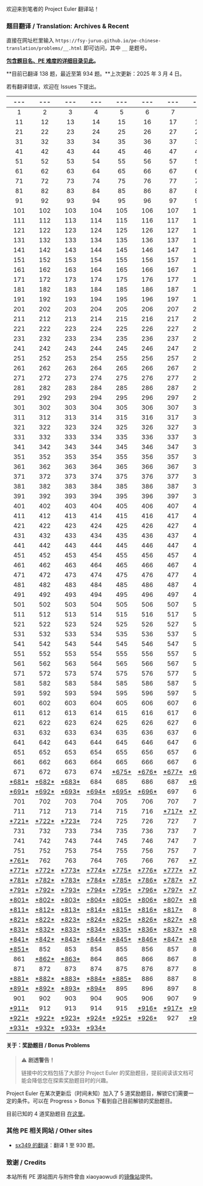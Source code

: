 欢迎来到笔者的 Project Euler 翻译站！

### 题目翻译 / Translation: Archives & Recent

直接在网址栏里输入 ``https://fsy-juruo.github.io/pe-chinese-translation/problems/__.html`` 即可访问，其中 ``__`` 是题号。

**[包含题目名、PE 难度的详细目录见此](https://fsy-juruo.github.io/pe-chinese-translation/detailed_content_archives.html)。**

**目前已翻译 138 题，最近至第 934 题。**上次更新：2025 年 3 月 4 日。

若有翻译错误，欢迎在 Issues 下提出。

|---|---|---|---|---|---|---|---|---|---|
|:---:|:---:|:---:|:---:|:---:|:---:|:---:|:---:|:---:|:---:|
| 1 | 2 | 3 | 4 | 5 | 6 | 7 | 8 | 9 | 10 | 
| 11 | 12 | 13 | 14 | 15 | 16 | 17 | 18 | 19 | 20 | 
| 21 | 22 | 23 | 24 | 25 | 26 | 27 | 28 | 29 | 30 | 
| 31 | 32 | 33 | 34 | 35 | 36 | 37 | 38 | 39 | 40 | 
| 41 | 42 | 43 | 44 | 45 | 46 | 47 | 48 | 49 | 50 | 
| 51 | 52 | 53 | 54 | 55 | 56 | 57 | 58 | 59 | 60 | 
| 61 | 62 | 63 | 64 | 65 | 66 | 67 | 68 | 69 | 70 | 
| 71 | 72 | 73 | 74 | 75 | 76 | 77 | 78 | 79 | 80 | 
| 81 | 82 | 83 | 84 | 85 | 86 | 87 | 88 | 89 | 90 | 
| 91 | 92 | 93 | 94 | 95 | 96 | 97 | 98 | 99 | 100 | 
| 101 | 102 | 103 | 104 | 105 | 106 | 107 | 108 | 109 | 110 | 
| 111 | 112 | 113 | 114 | 115 | 116 | 117 | 118 | 119 | 120 | 
| 121 | 122 | 123 | 124 | 125 | 126 | 127 | 128 | 129 | 130 | 
| 131 | 132 | 133 | 134 | 135 | 136 | 137 | 138 | 139 | 140 | 
| 141 | 142 | 143 | 144 | 145 | 146 | 147 | 148 | 149 | 150 | 
| 151 | 152 | 153 | 154 | 155 | 156 | 157 | 158 | 159 | 160 | 
| 161 | 162 | 163 | 164 | 165 | 166 | 167 | 168 | 169 | 170 | 
| 171 | 172 | 173 | 174 | 175 | 176 | 177 | 178 | 179 | 180 | 
| 181 | 182 | 183 | 184 | 185 | 186 | 187 | 188 | 189 | 190 | 
| 191 | 192 | 193 | 194 | 195 | 196 | 197 | 198 | 199 | 200 | 
| 201 | 202 | 203 | 204 | 205 | 206 | 207 | 208 | 209 | 210 | 
| 211 | 212 | 213 | 214 | 215 | 216 | 217 | 218 | 219 | 220 | 
| 221 | 222 | 223 | 224 | 225 | 226 | 227 | 228 | 229 | 230 | 
| 231 | 232 | 233 | 234 | 235 | 236 | 237 | 238 | 239 | 240 | 
| 241 | 242 | 243 | 244 | 245 | 246 | 247 | 248 | 249 | 250 | 
| 251 | 252 | 253 | 254 | 255 | 256 | 257 | 258 | 259 | 260 | 
| 261 | 262 | 263 | 264 | 265 | 266 | 267 | 268 | 269 | 270 | 
| 271 | 272 | 273 | 274 | 275 | 276 | 277 | 278 | 279 | 280 | 
| 281 | 282 | 283 | 284 | 285 | 286 | 287 | 288 | 289 | 290 | 
| 291 | 292 | 293 | 294 | 295 | 296 | 297 | 298 | 299 | 300 | 
| 301 | 302 | 303 | 304 | 305 | 306 | 307 | 308 | 309 | 310 | 
| 311 | 312 | 313 | 314 | 315 | 316 | 317 | 318 | 319 | 320 | 
| 321 | 322 | 323 | 324 | 325 | 326 | 327 | 328 | 329 | 330 | 
| 331 | 332 | 333 | 334 | 335 | 336 | 337 | 338 | 339 | 340 | 
| 341 | 342 | 343 | 344 | 345 | 346 | 347 | 348 | 349 | 350 | 
| 351 | 352 | 353 | 354 | 355 | 356 | 357 | 358 | 359 | 360 | 
| 361 | 362 | 363 | 364 | 365 | 366 | 367 | 368 | 369 | 370 | 
| 371 | 372 | 373 | 374 | 375 | 376 | 377 | 378 | 379 | 380 | 
| 381 | 382 | 383 | 384 | 385 | 386 | 387 | 388 | 389 | 390 | 
| 391 | 392 | 393 | 394 | 395 | 396 | 397 | 398 | 399 | 400 | 
| 401 | 402 | 403 | 404 | 405 | 406 | 407 | 408 | 409 | 410 | 
| 411 | 412 | 413 | 414 | 415 | 416 | 417 | 418 | 419 | 420 | 
| 421 | 422 | 423 | 424 | 425 | 426 | 427 | 428 | 429 | 430 | 
| 431 | 432 | 433 | 434 | 435 | 436 | 437 | 438 | 439 | 440 | 
| 441 | 442 | 443 | 444 | 445 | 446 | 447 | 448 | 449 | 450 | 
| 451 | 452 | 453 | 454 | 455 | 456 | 457 | 458 | 459 | 460 | 
| 461 | 462 | 463 | 464 | 465 | 466 | 467 | 468 | 469 | 470 | 
| 471 | 472 | 473 | 474 | 475 | 476 | 477 | 478 | 479 | 480 | 
| 481 | 482 | 483 | 484 | 485 | 486 | 487 | 488 | 489 | 490 | 
| 491 | 492 | 493 | 494 | 495 | 496 | 497 | 498 | 499 | 500 | 
| 501 | 502 | 503 | 504 | 505 | 506 | 507 | 508 | 509 | 510 | 
| 511 | 512 | 513 | 514 | 515 | 516 | 517 | 518 | 519 | 520 | 
| 521 | 522 | 523 | 524 | 525 | 526 | 527 | 528 | 529 | 530 | 
| 531 | 532 | 533 | 534 | 535 | 536 | 537 | 538 | 539 | 540 | 
| 541 | 542 | 543 | 544 | 545 | 546 | 547 | 548 | 549 | 550 | 
| 551 | 552 | 553 | 554 | 555 | 556 | 557 | 558 | 559 | 560 | 
| 561 | 562 | 563 | 564 | 565 | 566 | 567 | 568 | 569 | 570 | 
| 571 | 572 | 573 | 574 | 575 | 576 | 577 | 578 | 579 | 580 | 
| 581 | 582 | 583 | 584 | 585 | 586 | 587 | 588 | 589 | 590 | 
| 591 | 592 | 593 | 594 | 595 | 596 | 597 | 598 | 599 | 600 | 
| 601 | 602 | 603 | 604 | 605 | 606 | 607 | 608 | 609 | 610 | 
| 611 | 612 | 613 | 614 | 615 | 616 | 617 | 618 | 619 | 620 | 
| 621 | 622 | 623 | 624 | 625 | 626 | 627 | 628 | 629 | 630 | 
| 631 | 632 | 633 | 634 | 635 | 636 | 637 | 638 | 639 | 640 | 
| 641 | 642 | 643 | 644 | 645 | 646 | 647 | 648 | 649 | 650 | 
| 651 | 652 | 653 | 654 | 655 | 656 | 657 | 658 | 659 | 660 | 
| 661 | 662 | 663 | 664 | 665 | 666 | 667 | 668 | 669 | 670 | 
| 671 | 672 | 673 | 674 | [\*675\*](https://fsy-juruo.github.io/pe-chinese-translation/problems/675.html) |[\*676\*](https://fsy-juruo.github.io/pe-chinese-translation/problems/676.html) |[\*677\*](https://fsy-juruo.github.io/pe-chinese-translation/problems/677.html) |[\*678\*](https://fsy-juruo.github.io/pe-chinese-translation/problems/678.html) |[\*679\*](https://fsy-juruo.github.io/pe-chinese-translation/problems/679.html) |[\*680\*](https://fsy-juruo.github.io/pe-chinese-translation/problems/680.html) |
| [\*681\*](https://fsy-juruo.github.io/pe-chinese-translation/problems/681.html) |[\*682\*](https://fsy-juruo.github.io/pe-chinese-translation/problems/682.html) |[\*683\*](https://fsy-juruo.github.io/pe-chinese-translation/problems/683.html) |684 | 685 | 686 | 687 | [\*688\*](https://fsy-juruo.github.io/pe-chinese-translation/problems/688.html) |[\*689\*](https://fsy-juruo.github.io/pe-chinese-translation/problems/689.html) |690 | 
| [\*691\*](https://fsy-juruo.github.io/pe-chinese-translation/problems/691.html) |[\*692\*](https://fsy-juruo.github.io/pe-chinese-translation/problems/692.html) |[\*693\*](https://fsy-juruo.github.io/pe-chinese-translation/problems/693.html) |[\*694\*](https://fsy-juruo.github.io/pe-chinese-translation/problems/694.html) |[\*695\*](https://fsy-juruo.github.io/pe-chinese-translation/problems/695.html) |[\*696\*](https://fsy-juruo.github.io/pe-chinese-translation/problems/696.html) |697 | 698 | 699 | 700 | 
| 701 | 702 | 703 | 704 | 705 | 706 | 707 | 708 | 709 | 710 | 
| 711 | 712 | 713 | 714 | 715 | 716 | [\*717\*](https://fsy-juruo.github.io/pe-chinese-translation/problems/717.html) |[\*718\*](https://fsy-juruo.github.io/pe-chinese-translation/problems/718.html) |[\*719\*](https://fsy-juruo.github.io/pe-chinese-translation/problems/719.html) |720 | 
| [\*721\*](https://fsy-juruo.github.io/pe-chinese-translation/problems/721.html) |[\*722\*](https://fsy-juruo.github.io/pe-chinese-translation/problems/722.html) |[\*723\*](https://fsy-juruo.github.io/pe-chinese-translation/problems/723.html) |724 | 725 | 726 | 727 | 728 | 729 | 730 | 
| 731 | 732 | 733 | 734 | 735 | 736 | 737 | 738 | 739 | 740 | 
| 741 | 742 | 743 | 744 | 745 | 746 | 747 | 748 | 749 | 750 | 
| 751 | 752 | 753 | 754 | 755 | 756 | 757 | 758 | 759 | 760 | 
| [\*761\*](https://fsy-juruo.github.io/pe-chinese-translation/problems/761.html) |762 | 763 | 764 | 765 | 766 | 767 | [\*768\*](https://fsy-juruo.github.io/pe-chinese-translation/problems/768.html) |[\*769\*](https://fsy-juruo.github.io/pe-chinese-translation/problems/769.html) |[\*770\*](https://fsy-juruo.github.io/pe-chinese-translation/problems/770.html) |
| [\*771\*](https://fsy-juruo.github.io/pe-chinese-translation/problems/771.html) |[\*772\*](https://fsy-juruo.github.io/pe-chinese-translation/problems/772.html) |[\*773\*](https://fsy-juruo.github.io/pe-chinese-translation/problems/773.html) |[\*774\*](https://fsy-juruo.github.io/pe-chinese-translation/problems/774.html) |[\*775\*](https://fsy-juruo.github.io/pe-chinese-translation/problems/775.html) |[\*776\*](https://fsy-juruo.github.io/pe-chinese-translation/problems/776.html) |[\*777\*](https://fsy-juruo.github.io/pe-chinese-translation/problems/777.html) |[\*778\*](https://fsy-juruo.github.io/pe-chinese-translation/problems/778.html) |[\*779\*](https://fsy-juruo.github.io/pe-chinese-translation/problems/779.html) |[\*780\*](https://fsy-juruo.github.io/pe-chinese-translation/problems/780.html) |
| [\*781\*](https://fsy-juruo.github.io/pe-chinese-translation/problems/781.html) |[\*782\*](https://fsy-juruo.github.io/pe-chinese-translation/problems/782.html) |[\*783\*](https://fsy-juruo.github.io/pe-chinese-translation/problems/783.html) |[\*784\*](https://fsy-juruo.github.io/pe-chinese-translation/problems/784.html) |[\*785\*](https://fsy-juruo.github.io/pe-chinese-translation/problems/785.html) |[\*786\*](https://fsy-juruo.github.io/pe-chinese-translation/problems/786.html) |[\*787\*](https://fsy-juruo.github.io/pe-chinese-translation/problems/787.html) |[\*788\*](https://fsy-juruo.github.io/pe-chinese-translation/problems/788.html) |[\*789\*](https://fsy-juruo.github.io/pe-chinese-translation/problems/789.html) |[\*790\*](https://fsy-juruo.github.io/pe-chinese-translation/problems/790.html) |
| [\*791\*](https://fsy-juruo.github.io/pe-chinese-translation/problems/791.html) |[\*792\*](https://fsy-juruo.github.io/pe-chinese-translation/problems/792.html) |[\*793\*](https://fsy-juruo.github.io/pe-chinese-translation/problems/793.html) |[\*794\*](https://fsy-juruo.github.io/pe-chinese-translation/problems/794.html) |[\*795\*](https://fsy-juruo.github.io/pe-chinese-translation/problems/795.html) |[\*796\*](https://fsy-juruo.github.io/pe-chinese-translation/problems/796.html) |[\*797\*](https://fsy-juruo.github.io/pe-chinese-translation/problems/797.html) |[\*798\*](https://fsy-juruo.github.io/pe-chinese-translation/problems/798.html) |[\*799\*](https://fsy-juruo.github.io/pe-chinese-translation/problems/799.html) |[\*800\*](https://fsy-juruo.github.io/pe-chinese-translation/problems/800.html) |
| [\*801\*](https://fsy-juruo.github.io/pe-chinese-translation/problems/801.html) |[\*802\*](https://fsy-juruo.github.io/pe-chinese-translation/problems/802.html) |[\*803\*](https://fsy-juruo.github.io/pe-chinese-translation/problems/803.html) |[\*804\*](https://fsy-juruo.github.io/pe-chinese-translation/problems/804.html) |[\*805\*](https://fsy-juruo.github.io/pe-chinese-translation/problems/805.html) |[\*806\*](https://fsy-juruo.github.io/pe-chinese-translation/problems/806.html) |[\*807\*](https://fsy-juruo.github.io/pe-chinese-translation/problems/807.html) |[\*808\*](https://fsy-juruo.github.io/pe-chinese-translation/problems/808.html) |[\*809\*](https://fsy-juruo.github.io/pe-chinese-translation/problems/809.html) |[\*810\*](https://fsy-juruo.github.io/pe-chinese-translation/problems/810.html) |
| [\*811\*](https://fsy-juruo.github.io/pe-chinese-translation/problems/811.html) |[\*812\*](https://fsy-juruo.github.io/pe-chinese-translation/problems/812.html) |[\*813\*](https://fsy-juruo.github.io/pe-chinese-translation/problems/813.html) |[\*814\*](https://fsy-juruo.github.io/pe-chinese-translation/problems/814.html) |[\*815\*](https://fsy-juruo.github.io/pe-chinese-translation/problems/815.html) |[\*816\*](https://fsy-juruo.github.io/pe-chinese-translation/problems/816.html) |[\*817\*](https://fsy-juruo.github.io/pe-chinese-translation/problems/817.html) |818 | [\*819\*](https://fsy-juruo.github.io/pe-chinese-translation/problems/819.html) |[\*820\*](https://fsy-juruo.github.io/pe-chinese-translation/problems/820.html) |
| [\*821\*](https://fsy-juruo.github.io/pe-chinese-translation/problems/821.html) |[\*822\*](https://fsy-juruo.github.io/pe-chinese-translation/problems/822.html) |[\*823\*](https://fsy-juruo.github.io/pe-chinese-translation/problems/823.html) |[\*824\*](https://fsy-juruo.github.io/pe-chinese-translation/problems/824.html) |[\*825\*](https://fsy-juruo.github.io/pe-chinese-translation/problems/825.html) |[\*826\*](https://fsy-juruo.github.io/pe-chinese-translation/problems/826.html) |[\*827\*](https://fsy-juruo.github.io/pe-chinese-translation/problems/827.html) |[\*828\*](https://fsy-juruo.github.io/pe-chinese-translation/problems/828.html) |[\*829\*](https://fsy-juruo.github.io/pe-chinese-translation/problems/829.html) |[\*830\*](https://fsy-juruo.github.io/pe-chinese-translation/problems/830.html) |
| [\*831\*](https://fsy-juruo.github.io/pe-chinese-translation/problems/831.html) |[\*832\*](https://fsy-juruo.github.io/pe-chinese-translation/problems/832.html) |[\*833\*](https://fsy-juruo.github.io/pe-chinese-translation/problems/833.html) |[\*834\*](https://fsy-juruo.github.io/pe-chinese-translation/problems/834.html) |[\*835\*](https://fsy-juruo.github.io/pe-chinese-translation/problems/835.html) |[\*836\*](https://fsy-juruo.github.io/pe-chinese-translation/problems/836.html) |[\*837\*](https://fsy-juruo.github.io/pe-chinese-translation/problems/837.html) |[\*838\*](https://fsy-juruo.github.io/pe-chinese-translation/problems/838.html) |[\*839\*](https://fsy-juruo.github.io/pe-chinese-translation/problems/839.html) |[\*840\*](https://fsy-juruo.github.io/pe-chinese-translation/problems/840.html) |
| [\*841\*](https://fsy-juruo.github.io/pe-chinese-translation/problems/841.html) |[\*842\*](https://fsy-juruo.github.io/pe-chinese-translation/problems/842.html) |[\*843\*](https://fsy-juruo.github.io/pe-chinese-translation/problems/843.html) |[\*844\*](https://fsy-juruo.github.io/pe-chinese-translation/problems/844.html) |[\*845\*](https://fsy-juruo.github.io/pe-chinese-translation/problems/845.html) |[\*846\*](https://fsy-juruo.github.io/pe-chinese-translation/problems/846.html) |[\*847\*](https://fsy-juruo.github.io/pe-chinese-translation/problems/847.html) |[\*848\*](https://fsy-juruo.github.io/pe-chinese-translation/problems/848.html) |[\*849\*](https://fsy-juruo.github.io/pe-chinese-translation/problems/849.html) |[\*850\*](https://fsy-juruo.github.io/pe-chinese-translation/problems/850.html) |
| [\*851\*](https://fsy-juruo.github.io/pe-chinese-translation/problems/851.html) |852 | 853 | 854 | 855 | 856 | 857 | 858 | 859 | 860 | 
| 861 | [\*862\*](https://fsy-juruo.github.io/pe-chinese-translation/problems/862.html) |[\*863\*](https://fsy-juruo.github.io/pe-chinese-translation/problems/863.html) |864 | 865 | 866 | 867 | 868 | 869 | 870 | 
| 871 | 872 | 873 | 874 | 875 | 876 | 877 | 878 | 879 | [\*880\*](https://fsy-juruo.github.io/pe-chinese-translation/problems/880.html) |
| [\*881\*](https://fsy-juruo.github.io/pe-chinese-translation/problems/881.html) |[\*882\*](https://fsy-juruo.github.io/pe-chinese-translation/problems/882.html) |[\*883\*](https://fsy-juruo.github.io/pe-chinese-translation/problems/883.html) |[\*884\*](https://fsy-juruo.github.io/pe-chinese-translation/problems/884.html) |[\*885\*](https://fsy-juruo.github.io/pe-chinese-translation/problems/885.html) |886 | 887 | 888 | 889 | 890 | 
| [\*891\*](https://fsy-juruo.github.io/pe-chinese-translation/problems/891.html) |[\*892\*](https://fsy-juruo.github.io/pe-chinese-translation/problems/892.html) |[\*893\*](https://fsy-juruo.github.io/pe-chinese-translation/problems/893.html) |[\*894\*](https://fsy-juruo.github.io/pe-chinese-translation/problems/894.html) |895 | 896 | 897 | 898 | 899 | 900 | 
| 901 | 902 | 903 | 904 | 905 | 906 | 907 | 908 | 909 | 910 | 
| [\*911\*](https://fsy-juruo.github.io/pe-chinese-translation/problems/911.html) |912 | 913 | 914 | 915 | [\*916\*](https://fsy-juruo.github.io/pe-chinese-translation/problems/916.html) |[\*917\*](https://fsy-juruo.github.io/pe-chinese-translation/problems/917.html) |[\*918\*](https://fsy-juruo.github.io/pe-chinese-translation/problems/918.html) |[\*919\*](https://fsy-juruo.github.io/pe-chinese-translation/problems/919.html) |[\*920\*](https://fsy-juruo.github.io/pe-chinese-translation/problems/920.html) |
| [\*921\*](https://fsy-juruo.github.io/pe-chinese-translation/problems/921.html) |[\*922\*](https://fsy-juruo.github.io/pe-chinese-translation/problems/922.html) |[\*923\*](https://fsy-juruo.github.io/pe-chinese-translation/problems/923.html) |[\*924\*](https://fsy-juruo.github.io/pe-chinese-translation/problems/924.html) |[\*925\*](https://fsy-juruo.github.io/pe-chinese-translation/problems/925.html) |[\*926\*](https://fsy-juruo.github.io/pe-chinese-translation/problems/926.html) |927 | [\*928\*](https://fsy-juruo.github.io/pe-chinese-translation/problems/928.html) |[\*929\*](https://fsy-juruo.github.io/pe-chinese-translation/problems/929.html) |[\*930\*](https://fsy-juruo.github.io/pe-chinese-translation/problems/930.html) |
| [\*931\*](https://fsy-juruo.github.io/pe-chinese-translation/problems/931.html) |[\*932\*](https://fsy-juruo.github.io/pe-chinese-translation/problems/932.html) |[\*933\*](https://fsy-juruo.github.io/pe-chinese-translation/problems/933.html) |[\*934\*](https://fsy-juruo.github.io/pe-chinese-translation/problems/934.html) | | | | | | |

#### 关于：奖励题目 / Bonus Problems

>:warning: **剧透警告！**
>
>链接中的文档包括了大部分 Project Euler 的奖励题目，提前阅读该文档可能会降低您在探索奖励题目时的兴趣。

Project Euler 在某次更新后（时间未知）加入了 5 道奖励题目，解锁它们需要一定的条件。可以在 Progress > Bonus 下看到自己目前解锁的奖励题目。

目前已知的 4 道奖励题目 [在这里](https://fsy-juruo.github.io/pe-chinese-translation/problems/bonus.html)。

### 其他 PE 相关网站 / Other sites

- [sx349 的翻译](http://pe-cn.github.io/)：翻译 1 至 930 题。

### 致谢 / Credits

本站所有 PE 源站图片与附件曾由 xiaoyaowudi 的[镜像站](https://pe.xiaoyaowudi.com/about)提供。


